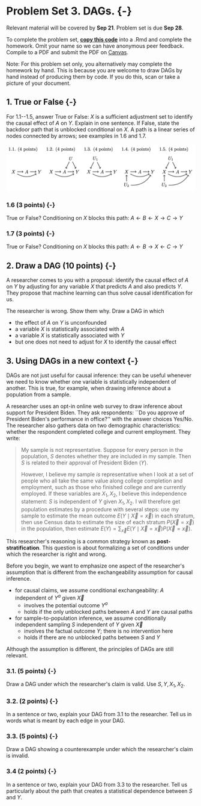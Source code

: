 
# Problem Set 3. DAGs. {-}

Relevant material will be covered by **Sep 21**. Problem set is due **Sep 28**.

To complete the problem set, [**copy this code**](https://raw.githubusercontent.com/causal3900/causal3900.github.io/main/assets/psets/pset3_download.Rmd) into a .Rmd and complete the homework. Omit your name so we can have anonymous peer feedback. Compile to a PDF and submit the PDF on [Canvas](https://canvas.cornell.edu/courses/57329).

Note: For this problem set only, you alternatively may complete the homework by hand. This is because you are welcome to draw DAGs by hand instead of producing them by code. If you do this, scan or take a picture of your document.

## 1. True or False {-}

For 1.1--1.5, answer True or False: $X$ is a sufficient adjustment set to identify the causal effect of $A$ on $Y$. Explain in one sentence. If False, state the backdoor path that is unblocked conditional on $X$. A path is a linear series of nodes connected by arrows; see examples in 1.6 and 1.7.

<style>.img-responsive {
  max-width: 100%;
}
</style>

<div class="panel">
  <img class="img-responsive" src="assets/pset3dags.png" alt="DAGs for question 1">
</div>

### 1.6 (3 points) {-}

True or False? Conditioning on $X$ blocks this path: $A\leftarrow B \leftarrow X \rightarrow C \rightarrow Y$



### 1.7 (3 points) {-}

True or False? Conditioning on $X$ blocks this path: $A\leftarrow B \rightarrow X \leftarrow C \rightarrow Y$



## 2. Draw a DAG (10 points) {-}

A researcher comes to you with a proposal: identify the causal effect of $A$ on $Y$ by adjusting for any variable $X$ that predicts $A$ and also predicts $Y$. They propose that machine learning can thus solve causal identification for us.

The researcher is wrong. Show them why. Draw a DAG in which

- the effect of $A$ on $Y$ is unconfounded
- a variable $X$ is statistically associated with $A$
- a variable $X$ is statistically associated with $Y$
- but one does not need to adjust for $X$ to identify the causal effect



## 3. Using DAGs in a new context {-}

DAGs are not just useful for causal inference: they can be useful whenever we need to know whether one variable is statistically independent of another. This is true, for example, when drawing inference about a population from a sample.

A researcher uses an opt-in online web survey to draw inference about support for President Biden. They ask respondents: ``Do you approve of President Biden's performance in office?'' with the answer choices Yes/No. The researcher also gathers data on two demographic characteristics: whether the respondent completed college and current employment. They write:

> My sample is not representative. Suppose for every person in the population, $S$ denotes whether they are included in my sample. Then $S$ is related to their approval of President Biden ($Y$).
> 
> However, I believe my sample *is* representative when I look at a set of people who all take the same value along college completion and employment, such as those who finished college and are currently employed. If these variables are $X_1,X_2$, I believe this independence statement: $S$ is independent of $Y$ given $X_1,X_2$. I will therefore get population estimates by a procedure with several steps: use my sample to estimate the mean outcome $E(Y\mid \vec{X} = \vec{x})$ in each stratum, then use Census data to estimate the size of each stratum $P(\vec{X} = \vec{x})$ in the population, then estimate $E(Y) = \sum_{\vec{x}}E(Y\mid \vec{X} = \vec{x})P(\vec{X} = \vec{x})$.

This researcher's reasoning is a common strategy known as **post-stratification**. This question is about formalizing a set of conditions under which the researcher is right and wrong.

Before you begin, we want to emphasize one aspect of the researcher's assumption that is different from the exchangeability assumption for causal inference.

* for causal claims, we assume conditional exchangeability: $A$ independent of $Y^a$ given $\vec{X}$
     * involves the potential outcome $Y^a$
     * holds if the only unblocked paths between $A$ and $Y$ are causal paths
* for sample-to-population inference, we assume conditionally independent sampling $S$ independent of $Y$ given $\vec{X}$
     * involves the factual outcome $Y$; there is no intervention here
     * holds if there are no unblocked paths between $S$ and $Y$

Although the assumption is different, the principles of DAGs are still relevant.

### 3.1. (5 points) {-}

Draw a DAG under which the researcher's claim is valid. Use $S,Y,X_1,X_2$.



### 3.2. (2 points) {-}

In a sentence or two, explain your DAG from 3.1 to the researcher. Tell us in words what is meant by each edge in your DAG.



### 3.3. (5 points) {-}

Draw a DAG showing a counterexample under which the researcher's claim is invalid.

### 3.4 (2 points) {-}

In a sentence or two, explain your DAG from 3.3 to the researcher. Tell us particularly about the path that creates a statistical dependence between $S$ and $Y$.


